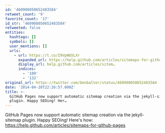 ```yaml
---
id: '460908050652483584'
retweet_count: '9'
favorite_count: '17'
id_str: '460908050652483584'
retweeted: false
entities:
  hashtags: []
  symbols: []
  user_mentions: []
  urls:
    - url: https://t.co/I9VpWb5LXr
      expanded_url: https://help.github.com/articles/sitemaps-for-github-pages
      display_url: help.github.com/articles/sitem…
      indices:
        - '109'
        - '132'
original_url: https://twitter.com/benbalter/status/460908050652483584
date: '2014-04-28T22:26:57.000Z'
title: >-
  GitHub Pages now support automatic sitemap creation via the jekyll-sitemap
  plugin. Happy SEOing! Her…
---
```


GitHub Pages now support automatic sitemap creation via the jekyll-sitemap plugin. Happy SEOing! Here's how: https://help.github.com/articles/sitemaps-for-github-pages